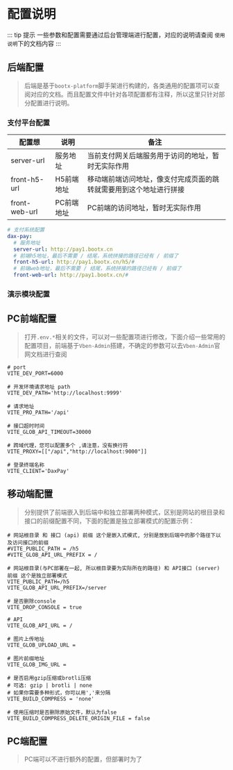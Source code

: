 # 配置说明

::: tip 提示
一些参数和配置需要通过后台管理端进行配置，对应的说明请查阅 `使用说明`下的文档内容
:::

## 后端配置

>  后端是基于`bootx-platform`脚手架进行构建的，各类通用的配置项可以查阅对应的文档。而且配置文件中针对各项配置都有注释，所以这里只针对部分配置进行说明。

### 支付平台配置

| 配置想           | 说明     | 备注                                |
|---------------|--------|-----------------------------------|
| server-url    | 服务地址   | 当前支付网关后端服务用于访问的地址，暂时无实际作用         |
| front-h5-url  | H5前端地址 | 移动端前端访问地址，像支付完成页面的跳转就需要用到这个地址进行拼接 |
| front-web-url | PC前端地址 | PC前端的访问地址，暂时无实际作用                 |


```yaml
# 支付系统配置
dax-pay:
  # 服务地址
  server-url: http://pay1.bootx.cn
  # 前端h5地址，最后不需要 / 结尾，系统拼接的路径已经有 / 前缀了
  front-h5-url: http://pay1.bootx.cn/h5/#
  # 前端web地址，最后不需要 / 结尾，系统拼接的路径已经有 / 前缀了
  front-web-url: http://pay1.bootx.cn/#
```

### 演示模块配置



## PC前端配置

>  打开`.env.*`相关的文件，可以对一些配置项进行修改，下面介绍一些常用的配置项目，前端基于`Vben-Admin`搭建，不确定的参数可以去`Vben-Admin`官网文档进行查阅

```properties
# port
VITE_DEV_PORT=6000

# 开发环境请求地址 path
VITE_DEV_PATH='http://localhost:9999'

# 请求地址
VITE_PRO_PATH='/api'

# 接口超时时间
VITE_GLOB_API_TIMEOUT=30000

# 跨域代理，您可以配置多个 ,请注意，没有换行符
VITE_PROXY=[["/api","http://localhost:9000"]]

# 登录终端名称
VITE_CLIENT='DaxPay'
```

## 移动端配置
> 分别提供了前端嵌入到后端中和独立部署两种模式，区别是网站的根目录和接口的前缀配置不同，下面的配置是独立部署模式的配置示例：

```properties
# 网站根目录 和 接口 (api) 前缀 这个是嵌入式模式, 分别是放到后端中的那个路径下以及访问接口的前缀
#VITE_PUBLIC_PATH = /h5
#VITE_GLOB_API_URL_PREFIX = /

# 网站根目录(与PC部署在一起, 所以根目录要为实际所在的路径) 和 API接口 (server) 前缀 这个是独立部署模式
VITE_PUBLIC_PATH=/h5
VITE_GLOB_API_URL_PREFIX=/server

# 是否删除console
VITE_DROP_CONSOLE = true

# API
VITE_GLOB_API_URL = /

# 图片上传地址
VITE_GLOB_UPLOAD_URL =

# 图片前缀地址
VITE_GLOB_IMG_URL =

# 是否启用gzip压缩或brotli压缩
# 可选: gzip | brotli | none
# 如果你需要多种形式，你可以用','来分隔
VITE_BUILD_COMPRESS = 'none'

# 使用压缩时是否删除原始文件，默认为false
VITE_BUILD_COMPRESS_DELETE_ORIGIN_FILE = false

```

## PC端配置
> PC端可以不进行额外的配置，但部署时为了


